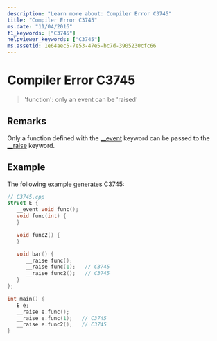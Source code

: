 ```yaml
---
description: "Learn more about: Compiler Error C3745"
title: "Compiler Error C3745"
ms.date: "11/04/2016"
f1_keywords: ["C3745"]
helpviewer_keywords: ["C3745"]
ms.assetid: 1e64aec5-7e53-47e5-bc7d-3905230cfc66
---
```

# Compiler Error C3745

> 'function': only an event can be 'raised'

## Remarks

Only a function defined with the [__event](../../cpp/event.md) keyword can be passed to the [__raise](../../cpp/raise.md) keyword.

## Example

The following example generates C3745:

```cpp
// C3745.cpp
struct E {
   __event void func();
   void func(int) {
   }

   void func2() {
   }

   void bar() {
      __raise func();
      __raise func(1);   // C3745
      __raise func2();   // C3745
   }
};

int main() {
   E e;
   __raise e.func();
   __raise e.func(1);   // C3745
   __raise e.func2();   // C3745
}
```
